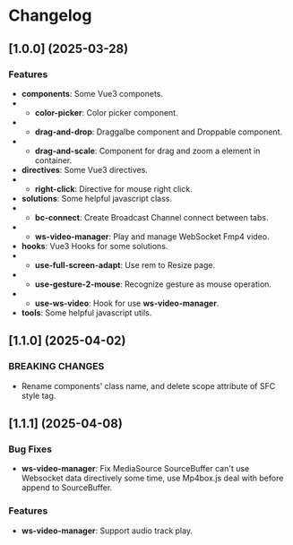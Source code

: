 # Changelog

## [1.0.0] (2025-03-28)

### Features

* **components**: Some Vue3 componets.
* * **color-picker**: Color picker component.
* * **drag-and-drop**: Draggalbe component and Droppable component.
* * **drag-and-scale**: Component for drag and zoom a element in container.
* **directives**: Some Vue3 directives.
* * **right-click**: Directive for mouse right click.
* **solutions**: Some helpful javascript class.
* * **bc-connect**: Create Broadcast Channel connect between tabs.
* * **ws-video-manager**: Play and manage WebSocket Fmp4 video.
* **hooks**: Vue3 Hooks for some solutions.
* * **use-full-screen-adapt**: Use rem to Resize page.
* * **use-gesture-2-mouse**: Recognize gesture as mouse operation.
* * **use-ws-video**: Hook for use **ws-video-manager**.
* **tools**: Some helpful javascript utils.

## [1.1.0] (2025-04-02)

### BREAKING CHANGES

* Rename components' class name, and delete scope attribute of SFC style tag.

## [1.1.1] (2025-04-08)

### Bug Fixes

* **ws-video-manager**: Fix MediaSource SourceBuffer can't use Websocket data directively some time,
  use Mp4box.js deal with before append to SourceBuffer.

### Features

* **ws-video-manager**: Support audio track play.
